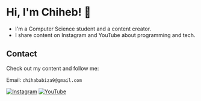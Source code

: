 <h1>Hi, I'm Chiheb! 👋</h1>

<ul>
  <li>I'm a Computer Science student and a content creator.</li>
  <li>I share content on Instagram and YouTube about programming and tech.</li>
</ul>

<h2>Contact</h2>
<p>Check out my content and follow me:</p>
<p>Email: <code>chihababiza9@gmail.com</code></p>
<p><a href="https://www.instagram.com/chihebabiza/"><img src="https://img.shields.io/badge/Instagram-%23E4405F.svg?&style=for-the-badge&logo=instagram&logoColor=white" alt="Instagram"></a> 
<a href="https://www.youtube.com/@chihababiza"><img src="https://img.shields.io/badge/YouTube-%23FF0000.svg?&style=for-the-badge&logo=youtube&logoColor=white" alt="YouTube"></a></p>
